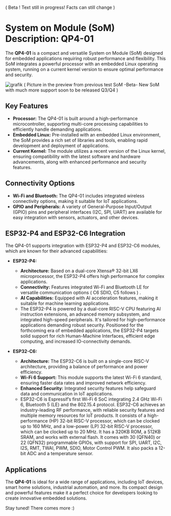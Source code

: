 ( Beta ! Text still in progress! Facts can still change )

# System on Module (SoM) Description: QP4-01

The **QP4-01** is a compact and versatile System on Module (SoM) designed for embedded applications requiring robust performance and flexibility. This SoM integrates a powerful processor with an embedded Linux operating system, running on a current kernel version to ensure optimal performance and security.





![grafik](https://github.com/user-attachments/assets/06fcd3c6-f0be-4cf6-bf62-87b0898a4002)
( Picture in the preview from previous test SoM -Beta- New SoM with much more support soon to be released Q3/Q4 ) 




## Key Features

- **Processor:** The QP4-01 is built around a high-performance microcontroller, supporting multi-core processing capabilities to efficiently handle demanding applications.
- **Embedded Linux:** Pre-installed with an embedded Linux environment, the SoM provides a rich set of libraries and tools, enabling rapid development and deployment of applications.
- **Current Kernel:** The module utilizes a recent version of the Linux kernel, ensuring compatibility with the latest software and hardware advancements, along with enhanced performance and security features.

## Connectivity Options

- **Wi-Fi and Bluetooth:** The QP4-01 includes integrated wireless connectivity options, making it suitable for IoT applications.
- **GPIO and Peripherals:** A variety of General-Purpose Input/Output (GPIO) pins and peripheral interfaces (I2C, SPI, UART) are available for easy integration with sensors, actuators, and other devices.

## ESP32-P4 and ESP32-C6 Integration

The QP4-01 supports integration with ESP32-P4 and ESP32-C6 modules, which are known for their advanced capabilities:

- **ESP32-P4:**
  - **Architecture:** Based on a dual-core Xtensa® 32-bit LX6 microprocessor, the ESP32-P4 offers high performance for complex applications.
  - **Connectivity:** Features integrated Wi-Fi and Bluetooth LE for versatile communication options ( C6 SDIO, C5 follows )  .
  - **AI Capabilities:** Equipped with AI acceleration features, making it suitable for machine learning applications.
  - The ESP32-P4 is powered by a dual-core RISC-V CPU featuring AI instruction extensions, an advanced memory subsystem, and integrated high-speed peripherals. It's tailored for high-performance applications demanding robust security. Positioned for the forthcoming era of embedded applications, the ESP32-P4 targets solid support for rich Human-Machine Interfaces, efficient edge computing, and increased IO-connectivity demands.

- **ESP32-C6:**
  - **Architecture:** The ESP32-C6 is built on a single-core RISC-V architecture, providing a balance of performance and power efficiency.
  - **Wi-Fi 6 Support:** This module supports the latest Wi-Fi 6 standard, ensuring faster data rates and improved network efficiency.
  - **Enhanced Security:** Integrated security features help safeguard data and communication in IoT applications.
  - ESP32-C6 is Espressif’s first Wi-Fi 6 SoC integrating 2.4 GHz Wi-Fi 6, Bluetooth 5 (LE) and the 802.15.4 protocol. ESP32-C6 achieves an industry-leading RF performance, with reliable security features and multiple memory resources for IoT products. It consists of a high-performance (HP) 32-bit RISC-V processor, which can be clocked up to 160 MHz, and a low-power (LP) 32-bit RISC-V processor, which can be clocked up to 20 MHz. It has a 320KB ROM, a 512KB SRAM, and works with external flash. It comes with 30 (QFN40) or 22 (QFN32) programmable GPIOs, with support for SPI, UART, I2C, I2S, RMT, TWAI, PWM, SDIO, Motor Control PWM. It also packs a 12-bit ADC and a temperature sensor.
    

## Applications

The **QP4-01** is ideal for a wide range of applications, including IoT devices, smart home solutions, industrial automation, and more. Its compact design and powerful features make it a perfect choice for developers looking to create innovative embedded solutions.


Stay tuned! There comes more :)
